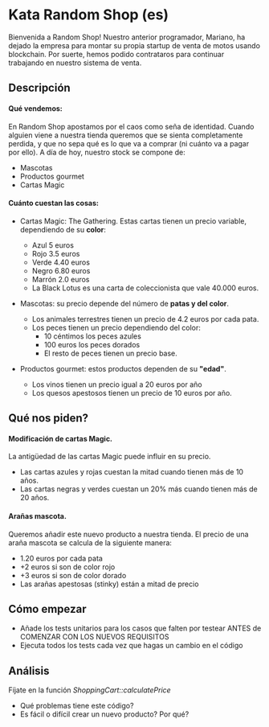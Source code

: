 # Kata Random Shop (es)

Bienvenida a Random Shop! Nuestro anterior programador, Mariano, ha dejado la empresa para montar su propia startup de venta de motos usando blockchain. Por suerte, hemos podido contrataros para continuar trabajando en nuestro sistema de venta.

## Descripción

#### Qué vendemos:
En Random Shop apostamos por el caos como seña de identidad. Cuando alguien viene a nuestra tienda queremos que se sienta completamente perdida, y que no sepa qué es lo que va a comprar (ni cuánto va a pagar por ello). A día de hoy, nuestro stock se compone de:
- Mascotas
- Productos gourmet
- Cartas Magic

#### Cuánto cuestan las cosas:
- Cartas Magic: The Gathering. Estas cartas tienen un precio variable, dependiendo de su <b>color</b>: 
    - Azul 5 euros
    - Rojo 3.5 euros 
    - Verde 4.40 euros
    - Negro 6.80 euros
    - Marrón 2.0 euros 
    - La Black Lotus es una carta de coleccionista que vale 40.000 euros.

- Mascotas: su precio depende del número de <b>patas y del color</b>. 
    - Los animales terrestres tienen un precio de 4.2 euros por cada pata. 
    - Los peces tienen un precio dependiendo del color: 
        - 10 céntimos los peces azules
        - 100 euros los peces dorados
        - El resto de peces tienen un precio base.

- Productos gourmet: estos productos dependen de su <b>"edad"</b>.
    - Los vinos tienen un precio igual a 20 euros por año
    - Los quesos apestosos tienen un precio de 10 euros por año.

## Qué nos piden?
#### Modificación de cartas Magic. 
La antigüedad de las cartas Magic puede influir en su precio. 
- Las cartas azules y rojas cuestan la mitad cuando tienen más de 10 años.
- Las cartas negras y verdes cuestan un 20% más cuando tienen más de 20 años.

#### Arañas mascota. 
Queremos añadir este nuevo producto a nuestra tienda. El precio de una araña mascota se calcula de la siguiente manera:
- 1.20 euros por cada pata
- +2 euros si son de color rojo
- +3 euros si son de color dorado
- Las arañas apestosas (stinky) están a mitad de precio

## Cómo empezar
- Añade los tests unitarios para los casos que falten por testear ANTES de COMENZAR CON LOS NUEVOS REQUISITOS
- Ejecuta todos los tests cada vez que hagas un cambio en el código

## Análisis
Fíjate en la función <i>ShoppingCart::calculatePrice</i>
- Qué problemas tiene este código?
- Es fácil o difícil crear un nuevo producto? Por qué?

